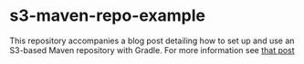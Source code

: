 # s3-maven-repo-example
This repository accompanies a blog post detailing how to set up and use an S3-based Maven repository with Gradle. For more information see [that post](https://medium.com/@JacobASeverson/lean-artifact-repositories-1cea3442521b#.ulx4cwxxk)
